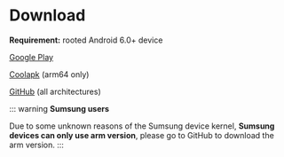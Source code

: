 # Download

**Requirement:** rooted Android 6.0+ device

[Google Play](https://play.google.com/store/apps/details?id=moe.shizuku.redirectstorage)

[Coolapk](https://www.coolapk.com/apk/moe.shizuku.redirectstorage) (arm64 only)

[GitHub](https://github.com/RikkaApps/StorageRedirect-assets/releases) (all architectures)

::: warning
**Sumsung users**

Due to some unknown reasons of the Sumsung device kernel, **Sumsung devices can only use arm version**, please go to GitHub to download the arm version.
:::